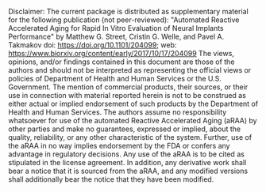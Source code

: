 Disclaimer: 
The current package is distributed as supplementary material for the following publication (not peer-reviewed):
"Automated Reactive Accelerated Aging for Rapid In Vitro Evaluation of Neural Implants Performance" 
by Matthew G. Street, Cristin G. Welle, and Pavel A. Takmakov
doi: https://doi.org/10.1101/204099; web: https://www.biorxiv.org/content/early/2017/10/17/204099
The views, opinions, and/or findings contained in this document are those of the authors and should not be interpreted 
as representing the official views or policies of Department of Health and Human Services or the U.S. Government. 
The mention of commercial products, their sources, or their use in connection with material reported herein is not to be construed
as either actual or implied endorsement of such products by the Department of Health and Human Services.
The authors assume no responsibility whatsoever for use of the automated Reactive Accelerated Aging (aRAA) by other parties and
make no guarantees, expressed or implied, about the quality, reliability, or any other characteristic of the system. Further, use
of the aRAA in no way implies endorsement by the FDA or confers any advantage in regulatory decisions. Any use of the aRAA is to be
cited as stipulated in the license agreement. In addition, any derivative work shall bear a notice that it is sourced from the
aRAA, and any modified versions shall additionally bear the notice that they have been modified.


